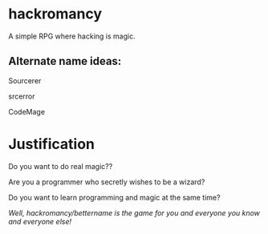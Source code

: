 hackromancy
===========

A simple RPG where hacking is magic.

Alternate name ideas:
---------------------
Sourcerer

srcerror

CodeMage

Justification
=============
Do you want to do real magic?? 

Are you a programmer who secretly wishes to be a wizard? 

Do you want to learn programming and magic at the same time?

*Well, hackromancy/bettername is the game for you and everyone you know and everyone else!*
